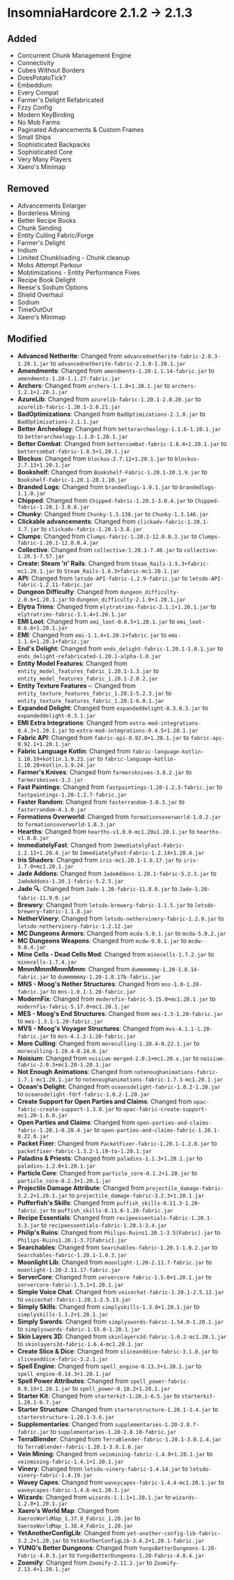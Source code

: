 # InsomniaHardcore 2.1.2 -> 2.1.3

## Added

- Concurrent Chunk Management Engine
- Connectivity
- Cubes Without Borders
- DoesPotatoTick?
- Embeddium
- Every Compat
- Farmer's Delight Refabricated
- Fzzy Config
- Modern KeyBinding
- No Mob Farms
- Paginated Advancements & Custom Frames
- Small Ships
- Sophisticated Backpacks
- Sophisticated Core
- Very Many Players
- Xaero's Minimap
## Removed

- Advancements Enlarger
- Borderless Mining
- Better Recipe Books
- Chunk Sending
- Entity Culling Fabric/Forge
- Farmer's Delight
- Indium
- Limited Chunkloading - Chunk cleanup
- Mobs Attempt Parkour
- Mobtimizations - Entity Performance Fixes
- Recipe Book Delight
- Reese's Sodium Options
- Shield Overhaul
- Sodium
- TimeOutOut
- Xaero's Minimap
## Modified

- **Advanced Netherite**: Changed from `advancednetherite-fabric-2.0.3-1.20.1.jar` to `advancednetherite-fabric-2.1.0-1.20.1.jar`
- **Amendments**: Changed from `amendments-1.20-1.1.14-fabric.jar` to `amendments-1.20-1.1.27-fabric.jar`
- **Archers**: Changed from `archers-1.1.0+1.20.1.jar` to `archers-1.2.1+1.20.1.jar`
- **AzureLib**: Changed from `azurelib-fabric-1.20.1-2.0.20.jar` to `azurelib-fabric-1.20.1-2.0.21.jar`
- **BadOptimizations**: Changed from `BadOptimizations-2.1.0.jar` to `BadOptimizations-2.1.1.jar`
- **Better Archeology**: Changed from `betterarcheology-1.1.6-1.20.1.jar` to `betterarcheology-1.1.8-1.20.1.jar`
- **Better Combat**: Changed from `bettercombat-fabric-1.8.4+1.20.1.jar` to `bettercombat-fabric-1.8.5+1.20.1.jar`
- **Blockus**: Changed from `blockus-2.7.12+1.20.1.jar` to `blockus-2.7.13+1.20.1.jar`
- **Bookshelf**: Changed from `Bookshelf-Fabric-1.20.1-20.1.9.jar` to `Bookshelf-Fabric-1.20.1-20.1.10.jar`
- **Branded Logs**: Changed from `brandedlogs-1.0.1.jar` to `brandedlogs-1.1.0.jar`
- **Chipped**: Changed from `Chipped-fabric-1.20.1-3.0.4.jar` to `Chipped-fabric-1.20.1-3.0.6.jar`
- **Chunky**: Changed from `Chunky-1.3.138.jar` to `Chunky-1.3.146.jar`
- **Clickable advancements**: Changed from `clickadv-fabric-1.20.1-3.7.jar` to `clickadv-fabric-1.20.1-3.8.jar`
- **Clumps**: Changed from `Clumps-fabric-1.20.1-12.0.0.3.jar` to `Clumps-fabric-1.20.1-12.0.0.4.jar`
- **Collective**: Changed from `collective-1.20.1-7.40.jar` to `collective-1.20.1-7.57.jar`
- **Create: Steam 'n' Rails**: Changed from `Steam_Rails-1.5.3+fabric-mc1.20.1.jar` to `Steam_Rails-1.6.3+fabric-mc1.20.1.jar`
- **API**: Changed from `letsdo-API-fabric-1.2.9-fabric.jar` to `letsdo-API-fabric-1.2.11-fabric.jar`
- **Dungeon Difficulty**: Changed from `dungeon_difficulty-2.0.6+1.20.1.jar` to `dungeon_difficulty-2.1.0+1.20.1.jar`
- **Elytra Trims**: Changed from `elytratrims-fabric-2.1.1+1.20.1.jar` to `elytratrims-fabric-3.1.4+1.20.1.jar`
- **EMI Loot**: Changed from `emi_loot-0.6.5+1.20.1.jar` to `emi_loot-0.6.6+1.20.1.jar`
- **EMI**: Changed from `emi-1.1.4+1.20.1+fabric.jar` to `emi-1.1.6+1.20.1+fabric.jar`
- **End's Delight**: Changed from `ends_delight-fabric-1.20.1-1.0.1.jar` to `ends_delight-refabricated-1.20.1-alpha-1.0.jar`
- **Entity Model Features**: Changed from `entity_model_features_fabric_1.20.1-1.3.jar` to `entity_model_features_fabric_1.20.1-2.0.2.jar`
- **Entity Texture Features -**: Changed from `entity_texture_features_fabric_1.20.1-5.2.3.jar` to `entity_texture_features_fabric_1.20.1-6.0.1.jar`
- **Expanded Delight**: Changed from `expandeddelight-0.3.0.3.jar` to `expandeddelight-0.3.1.jar`
- **EMI Extra Integrations**: Changed from `extra-mod-integrations-0.4.3+1.20.1.jar` to `extra-mod-integrations-0.4.5+1.20.1.jar`
- **Fabric API**: Changed from `fabric-api-0.92.0+1.20.1.jar` to `fabric-api-0.92.1+1.20.1.jar`
- **Fabric Language Kotlin**: Changed from `fabric-language-kotlin-1.10.19+kotlin.1.9.23.jar` to `fabric-language-kotlin-1.10.20+kotlin.1.9.24.jar`
- **Farmer's Knives**: Changed from `farmersknives-3.0.2.jar` to `farmersknives-3.2.jar`
- **Fast Paintings**: Changed from `fastpaintings-1.20-1.2.5-fabric.jar` to `fastpaintings-1.20-1.2.7-fabric.jar`
- **Faster Random**: Changed from `fasterrandom-3.0.3.jar` to `fasterrandom-4.1.0.jar`
- **Formations Overworld**: Changed from `formationsoverworld-1.0.2.jar` to `formationsoverworld-1.0.3.jar`
- **Hearths**: Changed from `hearths-v1.0.0-mc1.20u1.20.1.jar` to `hearths-v1.0.0.jar`
- **ImmediatelyFast**: Changed from `ImmediatelyFast-Fabric-1.2.11+1.20.4.jar` to `ImmediatelyFast-Fabric-1.2.14+1.20.4.jar`
- **Iris Shaders**: Changed from `iris-mc1.20.1-1.6.17.jar` to `iris-1.7.0+mc1.20.1.jar`
- **Jade Addons**: Changed from `JadeAddons-1.20.1-fabric-5.2.3.jar` to `JadeAddons-1.20.1-fabric-5.2.5.jar`
- **Jade 🔍**: Changed from `Jade-1.20-fabric-11.8.0.jar` to `Jade-1.20-fabric-11.9.0.jar`
- **Brewery**: Changed from `letsdo-brewery-fabric-1.1.5.jar` to `letsdo-brewery-fabric-1.1.8.jar`
- **NetherVinery**: Changed from `letsdo-nethervinery-fabric-1.2.9.jar` to `letsdo-nethervinery-fabric-1.2.12.jar`
- **MC Dungeons Armors**: Changed from `mcda-5.0.1.jar` to `mcda-5.0.2.jar`
- **MC Dungeons Weapons**: Changed from `mcdw-9.0.1.jar` to `mcdw-9.0.4.jar`
- **Mine Cells - Dead Cells Mod**: Changed from `minecells-1.7.2.jar` to `minecells-1.7.4.jar`
- **MmmMmmMmmMmm**: Changed from `dummmmmmy-1.20-1.8.14-fabric.jar` to `dummmmmmy-1.20-1.8.17b-fabric.jar`
- **MNS - Moog's Nether Structures**: Changed from `mns-1.0-1.20-fabric.jar` to `mns-1.0.1-1.20-fabric.jar`
- **ModernFix**: Changed from `modernfix-fabric-5.15.0+mc1.20.1.jar` to `modernfix-fabric-5.17.0+mc1.20.1.jar`
- **MES - Moog's End Structures**: Changed from `mes-1.3-1.20-fabric.jar` to `mes-1.3.1-1.20-fabric.jar`
- **MVS - Moog's Voyager Structures**: Changed from `mvs-4.1.1-1.20-fabric.jar` to `mvs-4.1.2-1.20-fabric.jar`
- **More Culling**: Changed from `moreculling-1.20.4-0.22.1.jar` to `moreculling-1.20.4-0.24.0.jar`
- **Noisium**: Changed from `noisium-merged-2.0.1+mc1.20.x.jar` to `noisium-fabric-2.0.3+mc1.20-1.20.1.jar`
- **Not Enough Animations**: Changed from `notenoughanimations-fabric-1.7.1-mc1.20.1.jar` to `notenoughanimations-fabric-1.7.3-mc1.20.1.jar`
- **Ocean's Delight**: Changed from `oceansdelight-fabric-1.0.2-1.20.jar` to `oceansdelight-fdrf-fabric-1.0.2-1.20.jar`
- **Create Support for Open Parties and Claims**: Changed from `opac-fabric-create-support-1.3.0.jar` to `opac-fabric-create-support-mc1.20-1.6.0.jar`
- **Open Parties and Claims**: Changed from `open-parties-and-claims-fabric-1.20.1-0.20.4.jar` to `open-parties-and-claims-fabric-1.20.1-0.22.0.jar`
- **Packet Fixer**: Changed from `PacketFixer-fabric-1.20.1-1.2.8.jar` to `packetfixer-fabric-1.3.2-1.19-to-1.20.1.jar`
- **Paladins & Priests**: Changed from `paladins-1.1.3+1.20.1.jar` to `paladins-1.2.0+1.20.1.jar`
- **Particle Core**: Changed from `particle_core-0.1.2+1.20.jar` to `particle_core-0.2.3+1.20.1.jar`
- **Projectile Damage Attribute**: Changed from `projectile_damage-fabric-3.2.2+1.20.1.jar` to `projectile_damage-fabric-3.2.3+1.20.1.jar`
- **Pufferfish's Skills**: Changed from `puffish_skills-0.11.3-1.20-fabric.jar` to `puffish_skills-0.11.6-1.20-fabric.jar`
- **Recipe Essentials**: Changed from `recipeessentials-fabric-1.20.1-3.3.jar` to `recipeessentials-fabric-1.20.1-3.4.jar`
- **Philip's Ruins**: Changed from `Philips-Ruins1.20.1-3.5[Fabric].jar` to `Philips-Ruins1.20.1-3.7[Fabric].jar`
- **Searchables**: Changed from `Searchables-fabric-1.20.1-1.0.2.jar` to `Searchables-fabric-1.20.1-1.0.3.jar`
- **Moonlight Lib**: Changed from `moonlight-1.20-2.11.7-fabric.jar` to `moonlight-1.20-2.11.17-fabric.jar`
- **ServerCore**: Changed from `servercore-fabric-1.5.0+1.20.1.jar` to `servercore-fabric-1.5.1+1.20.1.jar`
- **Simple Voice Chat**: Changed from `voicechat-fabric-1.20.1-2.5.12.jar` to `voicechat-fabric-1.20.1-2.5.13.jar`
- **Simply Skills**: Changed from `simplyskills-1.3.0+1.20.1.jar` to `simplyskills-1.3.2+1.20.1.jar`
- **Simply Swords**: Changed from `simplyswords-fabric-1.54.0-1.20.1.jar` to `simplyswords-fabric-1.55.0-1.20.1.jar`
- **Skin Layers 3D**: Changed from `skinlayers3d-fabric-1.6.2-mc1.20.1.jar` to `skinlayers3d-fabric-1.6.4-mc1.20.1.jar`
- **Create Slice & Dice**: Changed from `sliceanddice-fabric-3.1.0.jar` to `sliceanddice-fabric-3.2.1.jar`
- **Spell Engine**: Changed from `spell_engine-0.13.3+1.20.1.jar` to `spell_engine-0.14.3+1.20.1.jar`
- **Spell Power Attributes**: Changed from `spell_power-fabric-0.9.19+1.20.1.jar` to `spell_power-0.10.2+1.20.1.jar`
- **Starter Kit**: Changed from `starterkit-1.20.1-6.5.jar` to `starterkit-1.20.1-6.7.jar`
- **Starter Structure**: Changed from `starterstructure-1.20.1-3.4.jar` to `starterstructure-1.20.1-3.6.jar`
- **Supplementaries**: Changed from `supplementaries-1.20-2.8.7-fabric.jar` to `supplementaries-1.20-2.8.10-fabric.jar`
- **TerraBlender**: Changed from `TerraBlender-fabric-1.20.1-3.0.1.4.jar` to `TerraBlender-fabric-1.20.1-3.0.1.6.jar`
- **Vein Mining**: Changed from `veinmining-fabric-1.4.0+1.20.1.jar` to `veinmining-fabric-1.4.1+1.20.1.jar`
- **Vinery**: Changed from `letsdo-vinery-fabric-1.4.14.jar` to `letsdo-vinery-fabric-1.4.19.jar`
- **Wavey Capes**: Changed from `waveycapes-fabric-1.4.4-mc1.20.1.jar` to `waveycapes-fabric-1.4.6-mc1.20.1.jar`
- **Wizards**: Changed from `wizards-1.1.1+1.20.1.jar` to `wizards-1.2.0+1.20.1.jar`
- **Xaero's World Map**: Changed from `XaerosWorldMap_1.37.8_Fabric_1.20.jar` to `XaerosWorldMap_1.38.4_Fabric_1.20.jar`
- **YetAnotherConfigLib**: Changed from `yet-another-config-lib-fabric-3.2.2+1.20.jar` to `YetAnotherConfigLib-3.4.2+1.20.1-fabric.jar`
- **YUNG's Better Dungeons**: Changed from `YungsBetterDungeons-1.20-Fabric-4.0.3.jar` to `YungsBetterDungeons-1.20-Fabric-4.0.4.jar`
- **Zoomify**: Changed from `Zoomify-2.11.2.jar` to `Zoomify-2.13.4+1.20.1.jar`